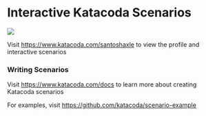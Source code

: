 # Interactive Katacoda Scenarios

[![](http://shields.katacoda.com/katacoda/santoshaxle/count.svg)](https://www.katacoda.com/santoshaxle "Get your profile on Katacoda.com")

Visit https://www.katacoda.com/santoshaxle to view the profile and interactive scenarios

### Writing Scenarios
Visit https://www.katacoda.com/docs to learn more about creating Katacoda scenarios

For examples, visit https://github.com/katacoda/scenario-example
